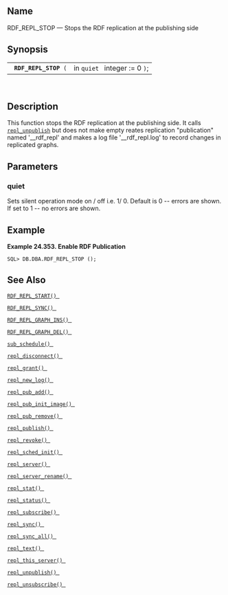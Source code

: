 <div id="fn_rdf_repl_stop" class="refentry">

<div class="titlepage">

</div>

<div class="refnamediv">

## Name

RDF_REPL_STOP — Stops the RDF replication at the publishing side

</div>

<div class="refsynopsisdiv">

## Synopsis

<div id="fsyn_rdf_repl_stop" class="funcsynopsis">

|                            |                               |
|----------------------------|-------------------------------|
| ` `**`RDF_REPL_STOP`**` (` | in `quiet ` integer := 0 `)`; |

<div class="funcprototype-spacer">

 

</div>

</div>

</div>

<div id="desc_rdf_repl_stop" class="refsect1">

## Description

This function stops the RDF replication at the publishing side. It calls
<a href="fn_repl_unpublish.html" class="link"
title="REPL_UNPUBLISH"><code class="function">repl_unpublish</code></a>
but does not make empty reates replication "publication" named
'\_\_rdf_repl' and makes a log file '\_\_rdf_repl.log' to record changes
in replicated graphs.

</div>

<div id="params_repl_sync_01" class="refsect1">

## Parameters

<div id="id108086" class="refsect2">

### quiet

Sets silent operation mode on / off i.e. 1/ 0. Default is 0 -- errors
are shown. If set to 1 -- no errors are shown.

</div>

</div>

<div id="examples_rdf_repl_stop" class="refsect1">

## Example

<div id="ex_rdf_repl_stop" class="example">

**Example 24.353. Enable RDF Publication**

<div class="example-contents">

``` screen
SQL> DB.DBA.RDF_REPL_STOP ();
```

</div>

</div>

  

</div>

<div id="seealso_rdf_repl_stop" class="refsect1">

## See Also

<a href="fn_rdf_repl_start.html" class="link"
title="RDF_REPL_START"><code
class="function">RDF_REPL_START() </code></a>

<a href="fn_rdf_repl_sync.html" class="link" title="RDF_REPL_SYNC"><code
class="function">RDF_REPL_SYNC() </code></a>

<a href="fn_rdf_repl_graph_ins.html" class="link"
title="RDF_REPL_GRAPH_INS"><code
class="function">RDF_REPL_GRAPH_INS() </code></a>

<a href="fn_rdf_repl_graph_del.html" class="link"
title="RDF_REPL_GRAPH_DEL"><code
class="function">RDF_REPL_GRAPH_DEL() </code></a>

<a href="fn_sub_schedule.html" class="link" title="sub_schedule"><code
class="function">sub_schedule() </code></a>

<a href="fn_repl_disconnect.html" class="link"
title="repl_disconnect"><code
class="function">repl_disconnect() </code></a>

<a href="fn_repl_grant.html" class="link" title="REPL_GRANT"><code
class="function">repl_grant() </code></a>

<a href="fn_repl_new_log.html" class="link" title="repl_new_log"><code
class="function">repl_new_log() </code></a>

<a href="fn_repl_pub_add.html" class="link" title="REPL_PUB_ADD"><code
class="function">repl_pub_add() </code></a>

<a href="fn_repl_pub_init_image.html" class="link"
title="REPL_PUB_INIT_IMAGE"><code
class="function">repl_pub_init_image() </code></a>

<a href="fn_repl_pub_remove.html" class="link"
title="REPL_PUB_REMOVE"><code
class="function">repl_pub_remove() </code></a>

<a href="fn_repl_publish.html" class="link" title="REPL_PUBLISH"><code
class="function">repl_publish() </code></a>

<a href="fn_repl_revoke.html" class="link" title="REPL_REVOKE"><code
class="function">repl_revoke() </code></a>

<a href="fn_repl_sched_init.html" class="link"
title="REPL_SCHED_INIT"><code
class="function">repl_sched_init() </code></a>

<a href="fn_repl_server.html" class="link" title="REPL_SERVER"><code
class="function">repl_server() </code></a>

<a href="fn_repl_server_rename.html" class="link"
title="repl_server_rename"><code
class="function">repl_server_rename() </code></a>

<a href="fn_repl_stat.html" class="link" title="REPL_STAT"><code
class="function">repl_stat() </code></a>

<a href="fn_repl_status.html" class="link" title="repl_status"><code
class="function">repl_status() </code></a>

<a href="fn_repl_subscribe.html" class="link"
title="REPL_SUBSCRIBE"><code
class="function">repl_subscribe() </code></a>

<a href="fn_repl_sync.html" class="link" title="repl_sync"><code
class="function">repl_sync() </code></a>

<a href="fn_repl_sync_all.html" class="link" title="repl_sync_all"><code
class="function">repl_sync_all() </code></a>

<a href="fn_repl_text.html" class="link" title="repl_text"><code
class="function">repl_text() </code></a>

<a href="fn_repl_this_server.html" class="link"
title="repl_this_server"><code
class="function">repl_this_server() </code></a>

<a href="fn_repl_unpublish.html" class="link"
title="REPL_UNPUBLISH"><code
class="function">repl_unpublish() </code></a>

<a href="fn_repl_unsubscribe.html" class="link"
title="REPL_UNSUBSCRIBE"><code
class="function">repl_unsubscribe() </code></a>

</div>

</div>
